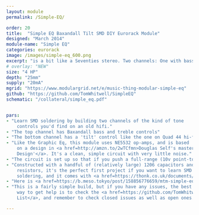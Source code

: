 ```yaml
---
layout: module
permalink: /Simple-EQ/

order: 20
title:  "Simple EQ Baxandall Tilt SMD DIY Eurorack Module"
designed: "March 2014"
module-name: "Simple EQ"
categories: eurorack
image: /images/simple-eq_600.png
excerpt: "is a bit like a Seventies stereo. Two channels: One with bass & treble, one with tilt" 
# overlay: "NEW"
size: "4 HP"
depth: "25mm"
supply: "20mA"
mgrid: "https://www.modulargrid.net/e/music-thing-modular-simple-eq"
github: "https://github.com/TomWhitwell/SimpleEQ"
schematic: "/collateral/simple_eq.pdf"


pars:
- "Learn SMD soldering by building two channels of the kind of tone
    controls you'd find on an old hifi."
- "The top channel has Baxandall bass and treble controls"
- "The bottom channel has a 'tilt' control like the one on Quad 44 hi-fi amps in the 70s. To the right, it gently boosts signals above 1kHz, cutting below. To the left it gently boosts below 1kHz, cutting above."
- "Like the Graphic Eq, this module uses NE5532 op-amps, and is based
    on a design in <a href=http://amzn.to/2wTCfmn>Douglas Self's masterful 'Small Signal Audio
    Design'</a>. It's a clean, simple circuit with very little noise."
- "The circuit is set up so that if you push a full-range (10v point-to-point) sine wave though it at a frequency that's being boosted, it will clip. Otherwise there's a reasonable amount of headroom and a lot of boost. In other words, just enough range to push sounds into distortion. Works well in a feedback loop."
- "Constructed with a handful of (relatively large) 1206 capacitors and
    resistors, it's the perfect first project if you want to learn SMD
    soldering, and it comes with <a href=https://thonk.co.uk/documents/simple-eq-kit/Simple_EQ_build_doc-v1.3.pdf>a detailed build guide</a> from Thonk."
- "Here is <a href=https://b.meso.tokyo/post/158856776659/mtm-simple-eq-diy>a nice illustrated build guide and demo</a> from Mesomesona in Tokyo."
- "This is a fairly simple build, but if you have any issues, the best
    way to get help is to check the <a href=https://github.com/TomWhitwell/SimpleEQ/issues>GitHub Issue
    List</a>, and remember to check closed issues as well as open ones."

---
```




    